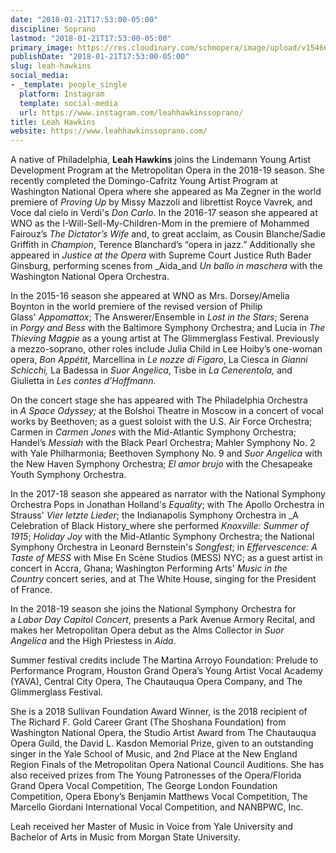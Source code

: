 ```yaml
---
date: "2018-01-21T17:53:00-05:00"
discipline: Soprano
lastmod: "2018-01-21T17:53:00-05:00"
primary_image: https://res.cloudinary.com/schmopera/image/upload/v1546624209/media/2019/01/LeahHawkins.png
publishDate: "2018-01-21T17:53:00-05:00"
slug: leah-hawkins
social_media:
- _template: people_single
  platform: Instagram
  template: social-media
  url: https://www.instagram.com/leahhawkinssoprano/
title: Leah Hawkins
website: https://www.leahhawkinssoprano.com/
---
```

A native of Philadelphia, **Leah Hawkins** joins the Lindemann Young Artist Development Program at the Metropolitan Opera in the 2018-19 season. She recently completed the Domingo-Cafritz Young Artist Program at Washington National Opera where she appeared as Ma Zegner in the world premiere of _Proving Up_ by Missy Mazzoli and librettist Royce Vavrek, and Voce dal cielo in Verdi's _Don Carlo_. In the 2016-17 season she appeared at WNO as the I-Will-Sell-My-Children-Mom in the premiere of Mohammed Fairouz’s _The Dictator’s Wife_ and, to great acclaim, as Cousin Blanche/Sadie Griffith in _Champion_, Terence Blanchard’s “opera in jazz.” Additionally she appeared in _Justice at the Opera_ with Supreme Court Justice Ruth Bader Ginsburg, performing scenes from _Aida_and _Un ballo in maschera_ with the Washington National Opera Orchestra.

In the 2015-16 season she appeared at WNO as Mrs. Dorsey/Amelia Boynton in the world premiere of the revised version of Philip Glass' _Appomattox_; The Answerer/Ensemble in _Lost in the Stars_; Serena in _Porgy and Bess_ with the Baltimore Symphony Orchestra; and Lucia in _The Thieving Magpie_ as a young artist at The Glimmerglass Festival. Previously a mezzo-soprano, other roles include Julia Child in Lee Hoiby’s one-woman opera, _Bon Appétit_, Marcellina in _Le nozze di Figaro_, La Ciesca in _Gianni Schicchi,_ La Badessa in _Suor Angelica_, Tisbe in _La Cenerentola,_ and Giulietta in _Les contes d’Hoffmann._

On the concert stage she has appeared with The Philadelphia Orchestra in _A Space Odyssey;_ at the Bolshoi Theatre in Moscow in a concert of vocal works by Beethoven; as a guest soloist with the U.S. Air Force Orchestra; Carmen in _Carmen Jones_ with the Mid-Atlantic Symphony Orchestra; Handel’s _Messiah_ with the Black Pearl Orchestra; Mahler Symphony No. 2 with Yale Philharmonia; Beethoven Symphony No. 9 and _Suor Angelica_ with the New Haven Symphony Orchestra; _El amor brujo_ with the Chesapeake Youth Symphony Orchestra.

In the 2017-18 season she appeared as narrator with the National Symphony Orchestra Pops in Jonathan Holland's _Equality_; with The Apollo Orchestra in Strauss' _Vier letzte Lieder_; the Indianapolis Symphony Orchestra in _A Celebration of Black History_where she performed _Knoxville: Summer of 1915_; _Holiday Joy_ with the Mid-Atlantic Symphony Orchestra; the National Symphony Orchestra in Leonard Bernstein's _Songfest_; in _Effervescence: A Taste of MESS_ with Mise En Scène Studios (MESS) NYC; as a guest artist in concert in Accra, Ghana; Washington Performing Arts' _Music in the Country_ concert series, and at The White House, singing for the President of France. 

In the 2018-19 season she joins the National Symphony Orchestra for a _Labor Day Capitol Concert_, presents a Park Avenue Armory Recital, and makes her Metropolitan Opera debut as the Alms Collector in _Suor Angelica_ and the High Priestess in _Aida_.

Summer festival credits include The Martina Arroyo Foundation: Prelude to Performance Program, Houston Grand Opera’s Young Artist Vocal Academy (YAVA), Central City Opera, The Chautauqua Opera Company, and The Glimmerglass Festival.

She is a 2018 Sullivan Foundation Award Winner, is the 2018 recipient of The Richard F. Gold Career Grant (The Shoshana Foundation) from Washington National Opera, the Studio Artist Award from The Chautauqua Opera Guild, the David L. Kasdon Memorial Prize, given to an outstanding singer in the Yale School of Music, and 2nd Place at the New England Region Finals of the Metropolitan Opera National Council Auditions. She has also received prizes from The Young Patronesses of the Opera/Florida Grand Opera Vocal Competition, The George London Foundation Competition, Opera Ebony’s Benjamin Matthews Vocal Competition, The Marcello Giordani International Vocal Competition, and NANBPWC, Inc.

Leah received her Master of Music in Voice from Yale University and Bachelor of Arts in Music from Morgan State University.
